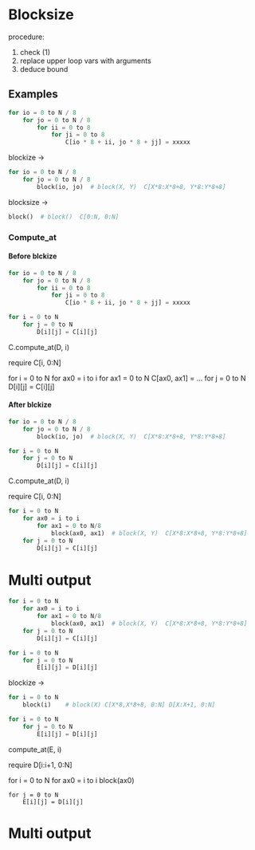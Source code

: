 # Blocksize

procedure:
1. check  (1) 
2. replace upper loop vars with arguments
3. deduce bound

## Examples

```python
for io = 0 to N / 8
    for jo = 0 to N / 8
        for ii = 0 to 8
            for ji = 0 to 8
                C[io * 8 + ii, jo * 8 + jj] = xxxxx
```

blockize ->

```python
for io = 0 to N / 8
    for jo = 0 to N / 8
        block(io, jo)  # block(X, Y)  C[X*8:X*8+8, Y*8:Y*8+8]
```

blocksize ->

```python
block()  # block()  C[0:N, 0:N]
```

### Compute\_at

#### Before blckize
```python
for io = 0 to N / 8
    for jo = 0 to N / 8
        for ii = 0 to 8
            for ji = 0 to 8
                C[io * 8 + ii, jo * 8 + jj] = xxxxx

for i = 0 to N
    for j = 0 to N
        D[i][j] = C[i][j]
```

C.compute\_at(D, i)

require C[i, 0:N]

for i = 0 to N
    for ax0 = i to i
        for ax1 = 0 to N
            C[ax0, ax1] = ...
    for j = 0 to N
        D[i][j] = C[i][j]

#### After blckize
```python
for io = 0 to N / 8
    for jo = 0 to N / 8
        block(io, jo)  # block(X, Y)  C[X*8:X*8+8, Y*8:Y*8+8]

for i = 0 to N
    for j = 0 to N
        D[i][j] = C[i][j]
```

C.compute\_at(D, i)

require C[i, 0:N]

```python
for i = 0 to N
    for ax0 = i to i
        for ax1 = 0 to N/8
            block(ax0, ax1)  # block(X, Y)  C[X*8:X*8+8, Y*8:Y*8+8]
    for j = 0 to N
        D[i][j] = C[i][j]
```

# Multi output

```python
for i = 0 to N
    for ax0 = i to i
        for ax1 = 0 to N/8
            block(ax0, ax1)  # block(X, Y)  C[X*8:X*8+8, Y*8:Y*8+8]
    for j = 0 to N
        D[i][j] = C[i][j]

for i = 0 to N
    for j = 0 to N
        E[i][j] = D[i][j]
```

blockize ->

```python
for i = 0 to N
    block(i)    # block(X) C[X*8,X*8+8, 0:N] D[X:X+1, 0:N]

for i = 0 to N
    for j = 0 to N
        E[i][j] = D[i][j]
```

compute\_at(E, i)

require D[i:i+1, 0:N]

for i = 0 to N
    for ax0 = i to i
        block(ax0)

    for j = 0 to N
        E[i][j] = D[i][j]

# Multi output



